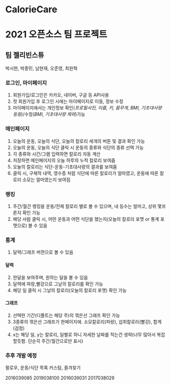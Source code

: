 # CalorieCare
# 2021 오픈소스 팀 프로젝트    
## 팀 젤리빈스튜    
박시현, 박종민, 남현재, 오준영, 최원혁    


### 로그인, 마이페이지
1. 회원가입/로그인은 카카오, 네이버, 구글 등 API사용
2. 첫 회원가입 후 로그인 시에는 마이페이지로 이동, 정보 수정
3. 마이페이지에서는 개인정보 확인(_프로필사진, 이름, 키, 몸무게, BMI, 기초대사량 등등_)/수정(_BMI, 기초대사량 제외_)가능

### 메인페이지
1. 오늘의 운동, 오늘의 식단, 오늘의 칼로리 세개의 버튼 및 결과 확인 가능
2. 오늘의 운동, 오늘의 식단 클릭 시 운동의 종류와 식단의 종류 선택 가능
3. 각 종류와 시간/그램 입력하면 칼로리 자동 계산
4. 저장하면 메인페이지의 오늘 하루의 누적 칼로리 보여줌
5. 오늘의 칼로리는 식단-운동-기초대사량의 결과를 보여줌
6. 클릭 시, 구체적 내역, 영수증 처럼 식단에 따른 칼로리가 얼마였고, 운동에 따른 칼로리 소모는 얼마였는지 보여짐

### 랭킹
1. 주간/월간 랭킹을 운동/전체 칼로리 별로 볼 수 있으며, 내 등수는 얼마고, 상위 몇프론지 확인 가능
2. 해당 사람 클릭 시, 어떤 운동과 어떤 식단을 했는지(오늘의 칼로리 포맷 or 통계 포맷으로) 볼 수 있음

### 통계
1. 달력/그래프 버젼으로 볼 수 있음

#### 달력
2. 한달을 보여주며, 원하는 달을 볼 수 있음
3. 달력에 파랑,빨강으로 그날의 칼로리를 확인 가능
4. 해당 일 클릭 시 그날의 칼로리(오늘의 칼로리 포맷) 확인 가능

#### 그래프
2. 선택한 기간(디폴트는 해당 주)의 꺾은선 그래프 확인 가능
3. 3종류의 꺾은선 그래프가 한페이지에. 소모칼로리(파랑), 섭취칼로리(빨강), 합계(검정)
4. x는 해당 일, y는 칼로리, 일별로 하니 자세한 날짜를 적는건 생략(너무 많아서 복잡할듯함. 단순히 주간/월간으로만 표시)

### 추후 개발 예정
팔로우, 운동/식단 목록 커스텀, 즐겨찾기

2016039085
2019038100
2016039031
2017038029
